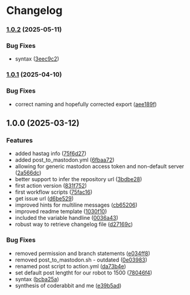# Changelog

### [1.0.2](https://www.github.com/snakemake/mastodon-release-post-action/compare/v1.0.1...v1.0.2) (2025-05-11)


### Bug Fixes

* syntax ([3eec9c2](https://www.github.com/snakemake/mastodon-release-post-action/commit/3eec9c27d04d21843854359ee5e72dd5b9998d2d))

### [1.0.1](https://www.github.com/snakemake/mastodon-release-post-action/compare/v1.0.0...v1.0.1) (2025-04-10)


### Bug Fixes

* correct naming and hopefully corrected export ([aee189f](https://www.github.com/snakemake/mastodon-release-post-action/commit/aee189fced57b2761ee0b82773ef9bf7c017df66))

## 1.0.0 (2025-03-12)


### Features

* added hastag info ([75f6d27](https://www.github.com/snakemake/mastodon-release-post-action/commit/75f6d27b60bf3f4f4ccb9de9e94a023bfd02509a))
* added post_to_mastodon.yml ([6fbaa72](https://www.github.com/snakemake/mastodon-release-post-action/commit/6fbaa72d67fc75e1bb4778f041c591b0a604f65f))
* allowing for generic mastodon access token and non-default server ([2a566dc](https://www.github.com/snakemake/mastodon-release-post-action/commit/2a566dcefe09a65289da61be4ce6c19de9b42f90))
* better support to infer the repository url ([3bdbe28](https://www.github.com/snakemake/mastodon-release-post-action/commit/3bdbe2850222e26736b13de5c138dfaacad09e35))
* first action version ([831f752](https://www.github.com/snakemake/mastodon-release-post-action/commit/831f752cb635ee5960fa191b147a8ec747698ec2))
* first workflow scripts ([75fac16](https://www.github.com/snakemake/mastodon-release-post-action/commit/75fac160d6c20a7b59fb7a7187bc1b55b96b6634))
* get issue url ([d6be529](https://www.github.com/snakemake/mastodon-release-post-action/commit/d6be5299c1845639d0f1db462c96a49b3293d3c2))
* improved hints for multiline messages ([cb65206](https://www.github.com/snakemake/mastodon-release-post-action/commit/cb652066a3d7b51b0362ae19ba5e1f4d9a190036))
* improved readme template ([1030f10](https://www.github.com/snakemake/mastodon-release-post-action/commit/1030f1030c1a6a68fbd5844de922b3a72dfec00b))
* included the variable handline ([0036a43](https://www.github.com/snakemake/mastodon-release-post-action/commit/0036a43fd4c981c55eedbea01164e5c767f9d282))
* robust way to retrieve changelog file ([d27169c](https://www.github.com/snakemake/mastodon-release-post-action/commit/d27169c2f3774464788dd299e7c98a9f2e34049d))


### Bug Fixes

* removed permission and branch statements ([e034ff8](https://www.github.com/snakemake/mastodon-release-post-action/commit/e034ff88253ef5718c41538efa042d4b39899bba))
* removed post_to_mastodon.sh - outdated ([0e03983](https://www.github.com/snakemake/mastodon-release-post-action/commit/0e0398327d8ee57da812b3dd01d96e8413e4cd97))
* renamed post script to action.yml ([da73b4e](https://www.github.com/snakemake/mastodon-release-post-action/commit/da73b4e65e203a0996c2b00e51c6851e3568a205))
* set default post lengtht for our robot to 1500 ([78046f4](https://www.github.com/snakemake/mastodon-release-post-action/commit/78046f4807082feb529459f73182ee1e7db8754b))
* syntax ([bcba25a](https://www.github.com/snakemake/mastodon-release-post-action/commit/bcba25af2a8137c22946345f3ba9c7a200eec4db))
* synthesis of coderabbit and me ([e39b5ad](https://www.github.com/snakemake/mastodon-release-post-action/commit/e39b5ad8953c93195dc0cbd1427798bf0de47c7d))
